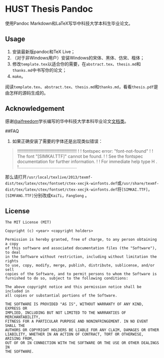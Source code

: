 # HUST Thesis Pandoc

使用Pandoc Markdown和LaTeX写华中科技大学本科生毕业论文。

## Usage

1. 安装最新版pandoc和TeX Live；
2. （对于非Windows用户）安装Windows的宋体、黑体、仿宋、楷体；
3. 修改`template.tex`以适合你的需要，在`abstract.tex`、`thesis.md`和`thanks.md`中书写你的论文；
4. `make`。

阅读`template.tex`、`abstract.tex`、`thesis.md`和`thanks.md`，看看`thesis.pdf`是由怎样的源码生成的。

## Acknowledgement

感谢[@aifreedom][aifreedom]学长编写的华中科技大学本科毕业论文[文档类][cls]。

[aifreedom]: http://xiesong.me/
[cls]: https://github.com/aifreedom/HUST-Undergraduate-Thesis

##FAQ

 1. 如果正确安装了需要的字体还是出现类似错误：
>!!!!!!!!!!!!!!!!!!!!!!!!!!!!!!!!!!!!!!!!!!!!!!!!
 !
 ! fontspec error: "font-not-found"
 !
 ! The font "[SIMKAI.TTF]" cannot be found.
 !
 ! See the fontspec documentation for further information.
 !
 ! For immediate help type H <return>.
 !...............................................

 那么请打开`/usr/local/texlive/2013/texmf-dist/tex/latex/ctex/fontset/ctex-xecjk-winfonts.def`或`/usr/share/texmf-dist/tex/latex/ctex/fontset/ctex-xecjk-winfonts.def`将`[SIMKAI.TTF]`，`[SIMFANG.TTF]`分别改成`KaiTi`，`FangSong` 。

## License

```
The MIT License (MIT)

Copyright (c) <year> <copyright holders>

Permission is hereby granted, free of charge, to any person obtaining a copy
of this software and associated documentation files (the "Software"), to deal
in the Software without restriction, including without limitation the rights
to use, copy, modify, merge, publish, distribute, sublicense, and/or sell
copies of the Software, and to permit persons to whom the Software is
furnished to do so, subject to the following conditions:

The above copyright notice and this permission notice shall be included in
all copies or substantial portions of the Software.

THE SOFTWARE IS PROVIDED "AS IS", WITHOUT WARRANTY OF ANY KIND, EXPRESS OR
IMPLIED, INCLUDING BUT NOT LIMITED TO THE WARRANTIES OF MERCHANTABILITY,
FITNESS FOR A PARTICULAR PURPOSE AND NONINFRINGEMENT. IN NO EVENT SHALL THE
AUTHORS OR COPYRIGHT HOLDERS BE LIABLE FOR ANY CLAIM, DAMAGES OR OTHER
LIABILITY, WHETHER IN AN ACTION OF CONTRACT, TORT OR OTHERWISE, ARISING FROM,
OUT OF OR IN CONNECTION WITH THE SOFTWARE OR THE USE OR OTHER DEALINGS IN
THE SOFTWARE.
```
